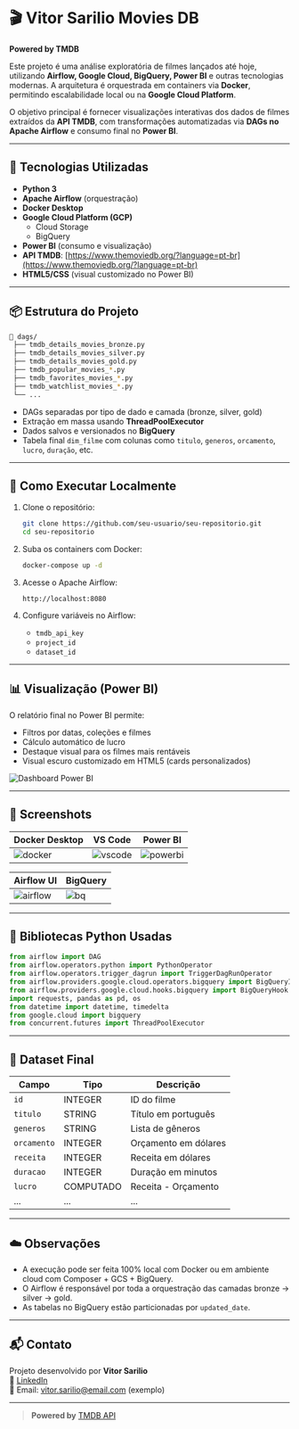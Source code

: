 # 🎬 Vitor Sarilio Movies DB

**Powered by TMDB**

Este projeto é uma análise exploratória de filmes lançados até hoje, utilizando **Airflow, Google Cloud, BigQuery, Power BI** e outras tecnologias modernas. A arquitetura é orquestrada em containers via **Docker**, permitindo escalabilidade local ou na **Google Cloud Platform**.  

O objetivo principal é fornecer visualizações interativas dos dados de filmes extraídos da **API TMDB**, com transformações automatizadas via **DAGs no Apache Airflow** e consumo final no **Power BI**.

---

## 🚀 Tecnologias Utilizadas

- **Python 3**
- **Apache Airflow** (orquestração)
- **Docker Desktop**
- **Google Cloud Platform (GCP)**
  - Cloud Storage
  - BigQuery
- **Power BI** (consumo e visualização)
- **API TMDB**: [https://www.themoviedb.org/?language=pt-br](https://www.themoviedb.org/?language=pt-br)
- **HTML5/CSS** (visual customizado no Power BI)

---

## 📦 Estrutura do Projeto

```bash
📁 dags/
 ├── tmdb_details_movies_bronze.py
 ├── tmdb_details_movies_silver.py
 ├── tmdb_details_movies_gold.py
 ├── tmdb_popular_movies_*.py
 ├── tmdb_favorites_movies_*.py
 ├── tmdb_watchlist_movies_*.py
 └── ...
```

- DAGs separadas por tipo de dado e camada (bronze, silver, gold)
- Extração em massa usando **ThreadPoolExecutor**
- Dados salvos e versionados no **BigQuery**
- Tabela final `dim_filme` com colunas como `titulo`, `generos`, `orcamento`, `lucro`, `duração`, etc.

---

## 🐳 Como Executar Localmente

1. Clone o repositório:
   ```bash
   git clone https://github.com/seu-usuario/seu-repositorio.git
   cd seu-repositorio
   ```

2. Suba os containers com Docker:
   ```bash
   docker-compose up -d
   ```

3. Acesse o Apache Airflow:
   ```
   http://localhost:8080
   ```

4. Configure variáveis no Airflow:
   - `tmdb_api_key`
   - `project_id`
   - `dataset_id`

---

## 📊 Visualização (Power BI)

O relatório final no Power BI permite:

- Filtros por datas, coleções e filmes
- Cálculo automático de lucro
- Destaque visual para os filmes mais rentáveis
- Visual escuro customizado em HTML5 (cards personalizados)

![Dashboard Power BI](./imagens/cards.png)

---

## 📸 Screenshots

| Docker Desktop | VS Code | Power BI |
|----------------|---------|----------|
| ![docker](./imagens/docker.png) | ![vscode](./imagens/vscode.png) | ![powerbi](./imagens/cards.png) |

| Airflow UI | BigQuery |
|------------|----------|
| ![airflow](./imagens/airflow.png) | ![bq](./imagens/bigquery.png) |

---

## 🧠 Bibliotecas Python Usadas

```python
from airflow import DAG
from airflow.operators.python import PythonOperator
from airflow.operators.trigger_dagrun import TriggerDagRunOperator
from airflow.providers.google.cloud.operators.bigquery import BigQueryInsertJobOperator
from airflow.providers.google.cloud.hooks.bigquery import BigQueryHook
import requests, pandas as pd, os
from datetime import datetime, timedelta
from google.cloud import bigquery
from concurrent.futures import ThreadPoolExecutor
```

---

## 📁 Dataset Final

| Campo              | Tipo     | Descrição                     |
|--------------------|----------|-------------------------------|
| `id`               | INTEGER  | ID do filme                   |
| `titulo`           | STRING   | Título em português           |
| `generos`          | STRING   | Lista de gêneros              |
| `orcamento`        | INTEGER  | Orçamento em dólares          |
| `receita`          | INTEGER  | Receita em dólares            |
| `duracao`          | INTEGER  | Duração em minutos            |
| `lucro`            | COMPUTADO| Receita - Orçamento           |
| ...                | ...      | ...                           |

---

## ☁️ Observações

- A execução pode ser feita 100% local com Docker ou em ambiente cloud com Composer + GCS + BigQuery.
- O Airflow é responsável por toda a orquestração das camadas bronze → silver → gold.
- As tabelas no BigQuery estão particionadas por `updated_date`.

---

## 📬 Contato

Projeto desenvolvido por **Vitor Sarilio**  
🔗 [LinkedIn](https://www.linkedin.com/in/vitorsarilio)  
📧 Email: vitor.sarilio@email.com (exemplo)

---

> **Powered by** [TMDB API](https://www.themoviedb.org/)